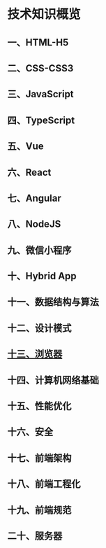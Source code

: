 # 技术知识概览

## 一、HTML-H5

## 二、CSS-CSS3

## 三、JavaScript

## 四、TypeScript

## 五、Vue

## 六、React

## 七、Angular

## 八、NodeJS

## 九、微信小程序

## 十、Hybrid App

## 十一、数据结构与算法

## 十二、设计模式

## [十三、浏览器](13.浏览器.md)

## 十四、计算机网络基础

## 十五、性能优化

## 十六、安全

## 十七、前端架构

## 十八、前端工程化

## 十九、前端规范

## 二十、服务器
